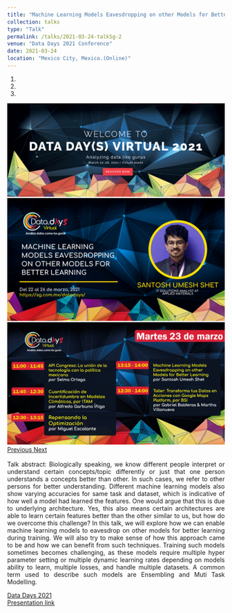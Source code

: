```yaml
---
title: "Machine Learning Models Eavesdropping on other Models for Better Learning"
collection: talks
type: "Talk"
permalink: /talks/2021-03-24-talkSg-2
venue: "Data Days 2021 Conference"
date: 2021-03-24
location: "Mexico City, Mexico.(Online)"
---
```

<link rel="stylesheet" href="https://maxcdn.bootstrapcdn.com/bootstrap/4.5.2/css/bootstrap.min.css">
<script src="https://ajax.googleapis.com/ajax/libs/jquery/3.5.1/jquery.min.js"></script>
<script src="https://cdnjs.cloudflare.com/ajax/libs/popper.js/1.16.0/umd/popper.min.js"></script>
<script src="https://maxcdn.bootstrapcdn.com/bootstrap/4.5.2/js/bootstrap.min.js"></script>


<div id="carouselExampleIndicators" class="carousel slide" data-ride="carousel" data-interval="2000">
  <ol class="carousel-indicators">
    <li data-target="#carouselExampleIndicators" data-slide-to="0" class="active"></li>
    <li data-target="#carouselExampleIndicators" data-slide-to="1"></li>
    <li data-target="#carouselExampleIndicators" data-slide-to="2"></li>
  </ol>
  <div class="carousel-inner">
  <div class="carousel-item active">
      <img src="../images/DataDays2021/poser.png" class="d-block w-100" alt="...">
    </div>
    <div class="carousel-item">
      <img src="../images/DataDays2021/SantoshUmeshShet.png" class="d-block w-100" alt="...">
    </div>
    <div class="carousel-item">
      <img src="../images/DataDays2021/p2.png" class="d-block w-100" alt="...">
    </div>
  </div>
  <a class="carousel-control-prev" href="#carouselExampleIndicators" role="button" data-slide="prev">
    <span class="carousel-control-prev-icon" aria-hidden="true"></span>
    <span class="sr-only">Previous</span>
  </a>
  <a class="carousel-control-next" href="#carouselExampleIndicators" role="button" data-slide="next">
    <span class="carousel-control-next-icon" aria-hidden="true"></span>
    <span class="sr-only">Next</span>
  </a>
</div>
<br>


<div style="text-align: justify;  text-justify: inter-word;">
Talk abstract:
Biologically speaking, we know different people interpret or understand certain concepts/topic differently or just that one person understands a concepts better than other. In such cases, we refer to other persons for better understanding. Different machine learning models also show varying accuracies for same task and dataset, which is indicative of how well a model had learned the features. One would argue that this is due to underlying architecture. Yes, this also means certain architectures are able to learn certain features better than the other similar to us, but how do we overcome this challenge? In this talk, we will explore how we can enable machine learning models to eavesdrop on other models for better learning during training. We will also try to make sense of how this approach came to be and how we can benefit from such techniques. Training such models sometimes becomes challenging, as these models require multiple hyper parameter setting or multiple dynamic learning rates depending on models ability to learn, multiple losses, and handle multiple datasets. A common term used to describe such models are Ensembling and Muti Task Modelling.
</div>


[Data Days 2021](https://sg.com.mx/datadays/sessions/2021/bt4-machine-learning-models-eavesdropping-on-other-models-for-better-learning/)
<br>
[Presentation link](https://docs.google.com/presentation/d/1kf01e21I_3CvfeOWhiwBjVt1Y5ET3Jtj356bhZVQfys/edit?usp=sharing)
